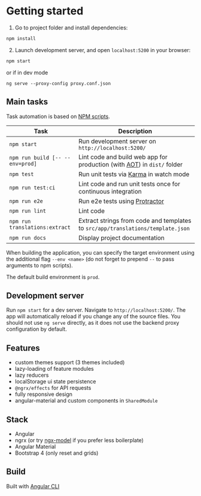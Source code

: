 # Getting started

1. Go to project folder and install dependencies:
 ```sh
 npm install
 ```
 
2. Launch development server, and open `localhost:5200` in your browser:
 ```sh
 npm start
 ```
 or if in dev mode
 ```
 ng serve --proxy-config proxy.conf.json
 ```
 ## Main tasks
 
 Task automation is based on [NPM scripts](https://docs.npmjs.com/misc/scripts).
 
 Task                            | Description
 --------------------------------|--------------------------------------------------------------------------------------
 `npm start`                     | Run development server on `http://localhost:5200/`
 `npm run build [-- --env=prod]` | Lint code and build web app for production (with [AOT](https://angular.io/guide/aot-compiler)) in `dist/` folder
 `npm test`                      | Run unit tests via [Karma](https://karma-runner.github.io) in watch mode
 `npm run test:ci`               | Lint code and run unit tests once for continuous integration
 `npm run e2e`                   | Run e2e tests using [Protractor](http://www.protractortest.org)
 `npm run lint`                  | Lint code
 `npm run translations:extract`  | Extract strings from code and templates to `src/app/translations/template.json`
 `npm run docs`                  | Display project documentation
 
 When building the application, you can specify the target environment using the additional flag `--env <name>` (do not
 forget to prepend `--` to pass arguments to npm scripts).
 
 The default build environment is `prod`.
 
 ## Development server
 
 Run `npm start` for a dev server. Navigate to `http://localhost:5200/`. The app will automatically reload if you change
 any of the source files.
 You should not use `ng serve` directly, as it does not use the backend proxy configuration by default.
## Features

* custom themes support (3 themes included)
* lazy-loading of feature modules
* lazy reducers
* localStorage ui state persistence
* `@ngrx/effects` for API requests
* fully responsive design
* angular-material and custom components in `SharedModule`
 
## Stack

* Angular
* ngrx (or try [ngx-model](https://github.com/tomastrajan/ngx-model) if you prefer less boilerplate)
* Angular Material
* Bootstrap 4 (only reset and grids)

## Build

Built with [Angular CLI](https://github.com/angular/angular-cli)
